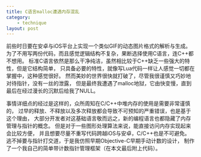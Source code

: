 ```yaml
---
title: C语言malloc遭遇内存混乱
category: 
    - technique
layout: post
---
```


前些时日要在安卓与iOS平台上实现一个类似GIF的动态图片格式的解析与生成。
为了不用写两份代码，而且感觉逻辑结构不复杂，果断选择使用C语言，连C++都不想用。
标准C语言依然是那么干净纯洁，虽然相比较于C++缺乏一些强大的特性，但是它结构简单，
只具备必要的特性，就像写Lua代码一样让人感觉一切都在掌握中，这种感觉很好。
然而美妙的世界很快就打破了，尽管我很谨慎又巧妙地对待指针，没有一丝的泄露，
但是最终我遭遇了malloc地狱，它由快变慢，直到最后在经过漫长的沉默后给我了NULL。

事情详细点的经过是这样的，众所周知在C/C++中堆内存的使用是需要非常谨慎的，
过早的释放、不释放以及多次释放都会导致不可预知的严重错误，也是基于这个理由，
大部分开发者对这基础语言敬而远之，新的编程语言也都隐藏了内存管理与指针的概念。
但是对于一些图形处理算法来说，能直接访问内存实现起来会比较方便，
并且想要尽量不重写代码跨越iOS与安卓，C/C++也是不可避免。
逃不掉要与指针打交道，于是我仿照早期Objective-C早期手动计数的设计，
制作了一个我自己的简单带计数指针管理框架（在本文最后附上代码）。
